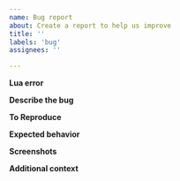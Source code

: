 ```yaml
---
name: Bug report
about: Create a report to help us improve
title: ''
labels: 'bug'
assignees: ''

---
```


**Lua error**

**Describe the bug**

**To Reproduce**

**Expected behavior**

**Screenshots**

**Additional context**
